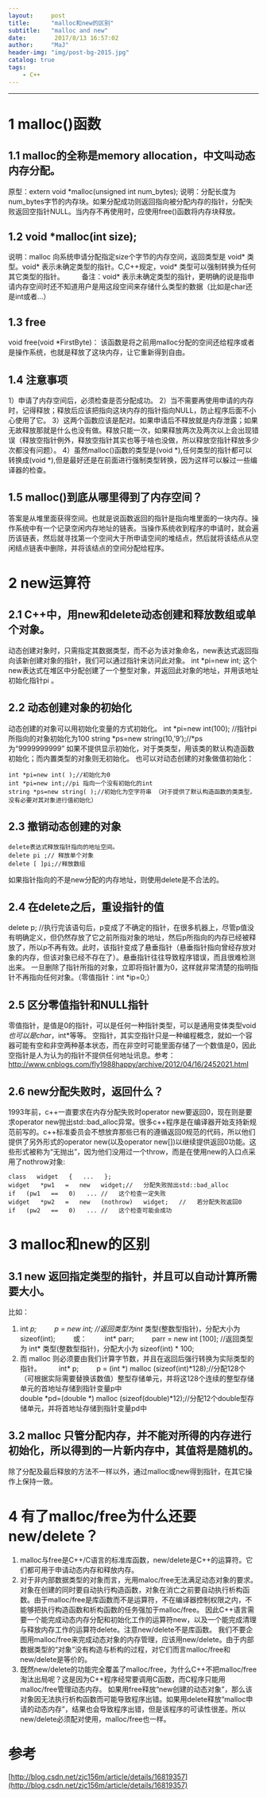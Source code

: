```yaml
---
layout:     post
title:      "malloc和new的区别"
subtitle:   "malloc and new"
date:        2017/8/13 16:57:02 
author:     "MaJ"
header-img: "img/post-bg-2015.jpg"
catalog: true
tags:
    - C++
---
```

---

# 1 malloc()函数
## 1.1 malloc的全称是memory allocation，中文叫动态内存分配。
原型：extern void *malloc(unsigned int num_bytes); 
说明：分配长度为num_bytes字节的内存块。如果分配成功则返回指向被分配内存的指针，分配失败返回空指针NULL。当内存不再使用时，应使用free()函数将内存块释放。
## 1.2 void *malloc(int size); 
说明：malloc 向系统申请分配指定size个字节的内存空间，返回类型是 void* 类型。void* 表示未确定类型的指针。C,C++规定，void* 类型可以强制转换为任何其它类型的指针。 　　
备注：void* 表示未确定类型的指针，更明确的说是指申请内存空间时还不知道用户是用这段空间来存储什么类型的数据（比如是char还是int或者...）
## 1.3 free
void free(void *FirstByte)： 该函数是将之前用malloc分配的空间还给程序或者是操作系统，也就是释放了这块内存，让它重新得到自由。
## 1.4 注意事项
1）申请了内存空间后，必须检查是否分配成功。
2）当不需要再使用申请的内存时，记得释放；释放后应该把指向这块内存的指针指向NULL，防止程序后面不小心使用了它。 
3）这两个函数应该是配对。如果申请后不释放就是内存泄露；如果无故释放那就是什么也没有做。释放只能一次，如果释放两次及两次以上会出现错误（释放空指针例外，释放空指针其实也等于啥也没做，所以释放空指针释放多少次都没有问题）。
4）虽然malloc()函数的类型是(void *),任何类型的指针都可以转换成(void *),但是最好还是在前面进行强制类型转换，因为这样可以躲过一些编译器的检查。
##  1.5 malloc()到底从哪里得到了内存空间？
答案是从堆里面获得空间。也就是说函数返回的指针是指向堆里面的一块内存。操作系统中有一个记录空闲内存地址的链表。当操作系统收到程序的申请时，就会遍历该链表，然后就寻找第一个空间大于所申请空间的堆结点，然后就将该结点从空闲结点链表中删除，并将该结点的空间分配给程序。
# 2 new运算符
## 2.1 C++中，用new和delete动态创建和释放数组或单个对象。
动态创建对象时，只需指定其数据类型，而不必为该对象命名，new表达式返回指向该新创建对象的指针，我们可以通过指针来访问此对象。
int *pi=new int;
这个new表达式在堆区中分配创建了一个整型对象，并返回此对象的地址，并用该地址初始化指针pi 。
## 2.2 动态创建对象的初始化
动态创建的对象可以用初始化变量的方式初始化。
int *pi=new int(100); //指针pi所指向的对象初始化为100
string *ps=new string(10,’9’);//*ps 为“9999999999”
如果不提供显示初始化，对于类类型，用该类的默认构造函数初始化；而内置类型的对象则无初始化。
也可以对动态创建的对象做值初始化：

	int *pi=new int( );//初始化为0
	int *pi=new int;//pi 指向一个没有初始化的int
	string *ps=new string( );//初始化为空字符串 （对于提供了默认构造函数的类类型，没有必要对其对象进行值初始化）

## 2.3 撤销动态创建的对象

	delete表达式释放指针指向的地址空间。
	delete pi ;// 释放单个对象
	delete [ ]pi;//释放数组

如果指针指向的不是new分配的内存地址，则使用delete是不合法的。
## 2.4 在delete之后，重设指针的值
delete p; //执行完该语句后，p变成了不确定的指针，在很多机器上，尽管p值没有明确定义，但仍然存放了它之前所指对象的地址，然后p所指向的内存已经被释放了，所以p不再有效。此时，该指针变成了悬垂指针（悬垂指针指向曾经存放对象的内存，但该对象已经不存在了）。悬垂指针往往导致程序错误，而且很难检测出来。
一旦删除了指针所指的对象，立即将指针置为0，这样就非常清楚的指明指针不再指向任何对象。（零值指针：int *ip=0;）
## 2.5 区分零值指针和NULL指针
零值指针，是值是0的指针，可以是任何一种指针类型，可以是通用变体类型void*也可以是char*，int*等等。
空指针，其实空指针只是一种编程概念，就如一个容器可能有空和非空两种基本状态，而在非空时可能里面存储了一个数值是0，因此空指针是人为认为的指针不提供任何地址讯息。参考：http://www.cnblogs.com/fly1988happy/archive/2012/04/16/2452021.html
## 2.6 new分配失败时，返回什么？
1993年前，c++一直要求在内存分配失败时operator   new要返回0，现在则是要求operator   new抛出std::bad_alloc异常。很多c++程序是在编译器开始支持新规范前写的。c++标准委员会不想放弃那些已有的遵循返回0规范的代码，所以他们提供了另外形式的operator   new(以及operator   new[])以继续提供返回0功能。这些形式被称为“无抛出”，因为他们没用过一个throw，而是在使用new的入口点采用了nothrow对象:

	class   widget   {   ...   }; 
	widget   *pw1   =   new   widget;//   分配失败抛出std::bad_alloc   
	if   (pw1   ==   0)   ... //   这个检查一定失败 
	widget   *pw2   =   new   (nothrow)   widget;   //   若分配失败返回0
	if   (pw2   ==   0)   ... //   这个检查可能会成功

# 3 malloc和new的区别
## 3.1 new 返回指定类型的指针，并且可以自动计算所需要大小。
比如： 　　
1) int *p; 　　
p = new int; //返回类型为int* 类型(整数型指针)，分配大小为 sizeof(int); 　　
或： 　　
int* parr; 　　
parr = new int [100]; //返回类型为 int* 类型(整数型指针)，分配大小为 sizeof(int) * 100; 　　
2) 而 malloc 则必须要由我们计算字节数，并且在返回后强行转换为实际类型的指针。 　　
int* p; 　　
p = (int *) malloc (sizeof(int)*128);//分配128个（可根据实际需要替换该数值）整型存储单元，并将这128个连续的整型存储单元的首地址存储到指针变量p中  
double *pd=(double *) malloc (sizeof(double)*12);//分配12个double型存储单元，并将首地址存储到指针变量pd中
## 3.2 malloc 只管分配内存，并不能对所得的内存进行初始化，所以得到的一片新内存中，其值将是随机的。
除了分配及最后释放的方法不一样以外，通过malloc或new得到指针，在其它操作上保持一致。

# 4 有了malloc/free为什么还要new/delete？
1) malloc与free是C++/C语言的标准库函数，new/delete是C++的运算符。它们都可用于申请动态内存和释放内存。
2) 对于非内部数据类型的对象而言，光用maloc/free无法满足动态对象的要求。对象在创建的同时要自动执行构造函数，对象在消亡之前要自动执行析构函数。由于malloc/free是库函数而不是运算符，不在编译器控制权限之内，不能够把执行构造函数和析构函数的任务强加于malloc/free。
因此C++语言需要一个能完成动态内存分配和初始化工作的运算符new，以及一个能完成清理与释放内存工作的运算符delete。注意new/delete不是库函数。
我们不要企图用malloc/free来完成动态对象的内存管理，应该用new/delete。由于内部数据类型的“对象”没有构造与析构的过程，对它们而言malloc/free和new/delete是等价的。
3) 既然new/delete的功能完全覆盖了malloc/free，为什么C++不把malloc/free淘汰出局呢？这是因为C++程序经常要调用C函数，而C程序只能用malloc/free管理动态内存。
如果用free释放“new创建的动态对象”，那么该对象因无法执行析构函数而可能导致程序出错。如果用delete释放“malloc申请的动态内存”，结果也会导致程序出错，但是该程序的可读性很差。所以new/delete必须配对使用，malloc/free也一样。

# 参考
[http://blog.csdn.net/zjc156m/article/details/16819357](http://blog.csdn.net/zjc156m/article/details/16819357)
